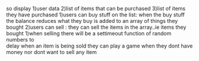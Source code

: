 so 
display
    1)user data
    2)list of items that can be purchased
    3)list of items they have purchased
1)users can buy stuff on the list:
    when the buy stuff the balance reduces
    what they buy is added to an array of things they bought
2)users can sell :
    they can sell the items in the array..ie items they bought
    1)when selling there will be a settimeout function of random numbers to     
    delay when an item is being sold
    they can play a game when they dont have money nor dont want to sell 
    any item